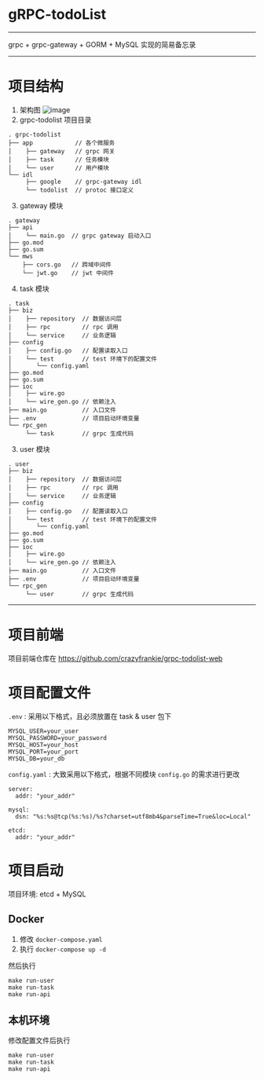# gRPC-todoList
***
grpc + grpc-gateway + GORM + MySQL 实现的简易备忘录

***
# 项目结构
1. 架构图
![image](https://github.com/user-attachments/assets/3b483955-f762-419f-9cb3-a2fc9bc6a72a)
2. grpc-todolist 项目目录
```
. grpc-todolist
├── app            // 各个微服务
│    ├── gateway   // grpc 网关
│    ├── task      // 任务模块
│    └── user      // 用户模块
└── idl
     ├── google    // grpc-gateway idl
     └── todolist  // protoc 接口定义
```
3. gateway 模块
```
. gateway
├── api 
│    └── main.go  // grpc gateway 启动入口
├── go.mod
├── go.sum
└── mws
    ├── cors.go   // 跨域中间件 
    └── jwt.go    // jwt 中间件
```
4. task 模块
```
. task
├── biz
│    ├── repository  // 数据访问层
│    ├── rpc         // rpc 调用
│    └── service     // 业务逻辑
├── config
│    ├── config.go   // 配置读取入口
│    └── test        // test 环境下的配置文件
│       └── config.yaml
├── go.mod
├── go.sum
├── ioc
│    ├── wire.go     
│    └── wire_gen.go // 依赖注入
├── main.go          // 入口文件
├── .env             // 项目启动环境变量
└── rpc_gen 
     └── task        // grpc 生成代码
```
3. user 模块
```
. user
├── biz
│    ├── repository  // 数据访问层
│    ├── rpc         // rpc 调用
│    └── service     // 业务逻辑
├── config
│    ├── config.go   // 配置读取入口
│    └── test        // test 环境下的配置文件
│       └── config.yaml
├── go.mod
├── go.sum
├── ioc
│    ├── wire.go     
│    └── wire_gen.go // 依赖注入
├── main.go          // 入口文件
├── .env             // 项目启动环境变量
└── rpc_gen 
     └── user        // grpc 生成代码
```
***
# 项目前端
项目前端仓库在 https://github.com/crazyfrankie/grpc-todolist-web

# 项目配置文件
`.env` : 采用以下格式，且必须放置在 task & user 包下
```
MYSQL_USER=your_user
MYSQL_PASSWORD=your_password
MYSQL_HOST=your_host
MYSQL_PORT=your_port
MYSQL_DB=your_db
```
`config.yaml` : 大致采用以下格式，根据不同模块 `config.go` 的需求进行更改
```
server:
  addr: "your_addr"

mysql:
  dsn: "%s:%s@tcp(%s:%s)/%s?charset=utf8mb4&parseTime=True&loc=Local"

etcd:
  addr: "your_addr"
```
# 项目启动
项目环境: etcd + MySQL
## Docker
1. 修改 `docker-compose.yaml`
2. 执行 `docker-compose up -d`

然后执行 
```
make run-user 
make run-task
make run-api
```
## 本机环境
修改配置文件后执行
```
make run-user 
make run-task
make run-api
```

